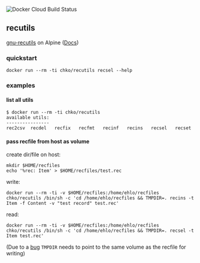 ![Docker Cloud Build Status](https://img.shields.io/docker/cloud/build/chko/recutils)   

## recutils

[gnu-recutils](https://www.gnu.org/software/recutils/) on Alpine  ([Docs](https://www.gnu.org/software/recutils/rec-mode-manual/recutils.html))

### quickstart

```
docker run --rm -ti chko/recutils recsel --help
```

### examples

#### list all utils

```
$ docker run --rm -ti chko/recutils
available utils:
----------------
rec2csv  recdel   recfix   recfmt   recinf   recins   recsel   recset
```

#### pass recfile from host as volume

create dir/file on host:
```
mkdir $HOME/recfiles
echo '%rec: Item' > $HOME/recfiles/test.rec
```

write:
```
docker run --rm -ti -v $HOME/recfiles:/home/ehlo/recfiles chko/recutils /bin/sh -c 'cd /home/ehlo/recfiles && TMPDIR=. recins -t Item -f Content -v "test record" test.rec'
```

read:
```
docker run --rm -ti -v $HOME/recfiles:/home/ehlo/recfiles chko/recutils /bin/sh -c 'cd /home/ehlo/recfiles && TMPDIR=. recsel -t Item test.rec'
```

(Due to a [bug](https://lists.gnu.org/archive/html/bug-recutils/2019-08/msg00001.html) `TMPDIR` needs to point to the same volume as the recfile for writing)